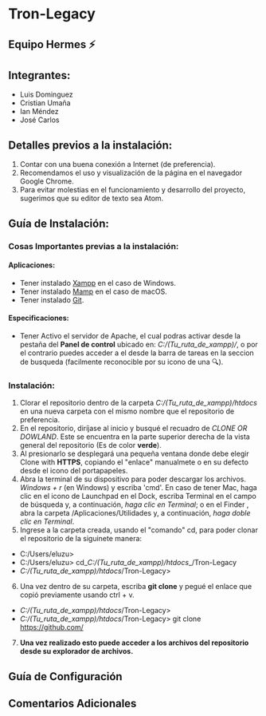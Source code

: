 # Tron-Legacy

## Equipo Hermes :zap:

## Integrantes:
* Luis Dominguez
* Cristian Umaña
* Ian Méndez
* José Carlos

## Detalles previos a la instalación: 
1. Contar con una buena conexión a Internet (de preferencia).
2. Recomendamos el uso y visualización de la página en el navegador Google Chrome.
3. Para evitar molestias en el funcionamiento y desarrollo del proyecto, sugerimos que su editor de texto sea Atom.

## Guía de Instalación:
### Cosas Importantes previas a la instalación:
#### Aplicaciones: 
* Tener instalado [Xampp](https://www.mamp.info/en/downloads/) en el caso de Windows.
* Tener instalado [Mamp](https://www.apachefriends.org/es/index.html) en el caso de macOS.
* Tener instalado [Git](https://git-scm.com/downloads).
#### Especificaciones:
* Tener Activo el servidor de Apache, el cual podras activar desde la pestaña del **Panel de control** ubicado en: _*C:/(Tu_ruta_de_xampp)/*_, o por el contrario puedes acceder a el desde la barra de tareas en la seccion de busqueda (facilmente reconocible por su icono de una :mag:).
### Instalación:
1. Clorar el repositorio dentro de la carpeta _*C:/(Tu_ruta_de_xampp)/htdocs*_ en una nueva carpeta con el mismo nombre que el repositorio de preferencia.
2. En el repositorio, diríjase al inicio y busqué el recuadro de _*CLONE OR DOWLAND*_. Este se encuentra en la parte superior derecha de la vista general del repositorio (Es de color **verde**).
3. Al presionarlo se desplegará una pequeña ventana donde debe elegir Clone with **HTTPS**, copiando el "enlace" manualmete o en su defecto desde el icono del portapapeles.
4. Abra la terminal de su dispositivo para poder descargar los archivos. _*Windows + r*_ (en Windows) y escriba 'cmd'. En caso de tener Mac, haga clic en el icono de Launchpad en el Dock, escriba Terminal en el campo de búsqueda y, a continuación, _*haga clic en Terminal*_; o en el Finder , abra la carpeta /Aplicaciones/Utilidades y, a continuación, _*haga doble clic en Terminal*_.
5. Ingrese a la carpeta creada, usando el "comando" cd, para poder clonar el repositorio de la siguinete manera:
* C:/Users/eluzu>
* C:/Users/eluzu> cd_*C:/(Tu_ruta_de_xampp)/htdocs*_/Tron-Legacy
* _*C:/(Tu_ruta_de_xampp)/htdocs*_/Tron-Legacy>
6. Una vez dentro de su carpeta, escriba **git clone** y pegué el enlace que copió previamente usando ctrl + v.
* _*C:/(Tu_ruta_de_xampp)/htdocs*_/Tron-Legacy>
* _*C:/(Tu_ruta_de_xampp)/htdocs*_/Tron-Legacy> git clone https://github.com/
7. **Una vez realizado esto puede acceder a los archivos del repositorio desde su explorador de archivos.**
## Guía de Configuración
## Comentarios Adicionales
